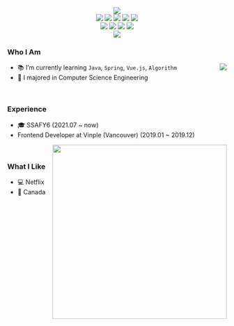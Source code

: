 <div align="center">
  <img src="https://capsule-render.vercel.app/api?type=waving&color=7b876d&height=300&section=header&text=ehhclaire&fontSize=90&animation=fadeIn&fontAlignY=38&fontColor=444444">
  <br/>
  <img src="https://img.shields.io/badge/JAVA-007396?style=for-the-badge&logo=java&logoColor=white"> 
  <img src="https://img.shields.io/badge/Spring-6DB33F?style=for-the-badge&logo=Spring&logoColor=white"> 
  <img src="https://img.shields.io/badge/mysql-4479A1?style=for-the-badge&logo=mysql&logoColor=white"> 
  <img src="https://img.shields.io/badge/javascript-F7DF1E?style=for-the-badge&logo=javascript&logoColor=black"> 
  <img src="https://img.shields.io/badge/vue.js-4FC08D?style=for-the-badge&logo=vue.js&logoColor=white"> 
  <br/>
  <img src="https://img.shields.io/badge/html-E34F26?style=for-the-badge&logo=html5&logoColor=white"> 
  <img src="https://img.shields.io/badge/css-1572B6?style=for-the-badge&logo=css3&logoColor=white"> 
  <img src="https://img.shields.io/badge/bootstrap-7952B3?style=for-the-badge&logo=bootstrap&logoColor=white"> 
  <img src="https://img.shields.io/badge/github-181717?style=for-the-badge&logo=github&logoColor=white"> 
  <br/>
  <a href="https://hits.seeyoufarm.com"><img src="https://hits.seeyoufarm.com/api/count/incr/badge.svg?url=https%3A%2F%2Fgithub.com%2Fehhclaire%2Fhit-counter&count_bg=%23B83D33&title_bg=%23555555&icon=&icon_color=%23E7E7E7&title=hits&edge_flat=false"/></a>
</div>


### Who I Am
<img align='right' src="http://mazassumnida.wtf/api/v2/generate_badge?boj=gmldi135">

- 📚 I’m currently learning `Java`, `Spring`, `Vue.js`, `Algorithm` 
- 🏫 I majored in Computer Science Engineering
<br/>

### Experience
- 🎓 SSAFY6 (2021.07 ~ now)
- Frontend Developer at Vinple (Vancouver) (2019.01 ~ 2019.12)

<img align='right' src="https://github-readme-stats.vercel.app/api?username=ehhclaire&show_icons=true&theme=dark" style="width: 400px;">

<br/>

### What I Like

- 💻 Netflix
- 🍁 Canada

<br/>
<br/>
<br/>

<!-- ### GITHUB
[![ehhclaire's github stats](https://github-readme-stats.vercel.app/api/top-langs/?username=ehhclaire&show_icons=true&hide_border=true&title_color=004386&icon_color=004386&layout=compact)](https://github.com/ehhclaire) -->

